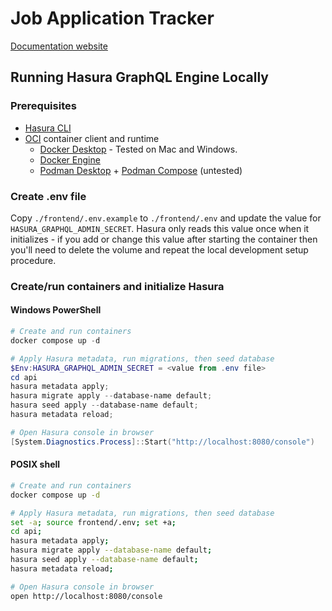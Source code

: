 # Job Application Tracker

[Documentation website](https://scryptids.github.io/jobsapp/)

## Running Hasura GraphQL Engine Locally

### Prerequisites

- [Hasura CLI](https://hasura.io/docs/latest/hasura-cli/install-hasura-cli/)
- [OCI](https://opencontainers.org/) container client and runtime
  - [Docker Desktop](https://docs.docker.com/desktop/) - Tested on Mac and Windows.
  - [Docker Engine](https://docs.docker.com/engine/)
  - [Podman Desktop](https://github.com/containers/podman-desktop) + [Podman Compose](https://github.com/containers/podman-compose) (untested)

### Create .env file

Copy `./frontend/.env.example` to `./frontend/.env` and update the value for `HASURA_GRAPHQL_ADMIN_SECRET`. Hasura only reads this value once when it initializes - if you add or change this value after starting the container then you'll need to delete the volume and repeat the local development setup procedure.

### Create/run containers and initialize Hasura

#### Windows PowerShell
```powershell
# Create and run containers
docker compose up -d

# Apply Hasura metadata, run migrations, then seed database
$Env:HASURA_GRAPHQL_ADMIN_SECRET = <value from .env file>
cd api
hasura metadata apply;
hasura migrate apply --database-name default;
hasura seed apply --database-name default;
hasura metadata reload;

# Open Hasura console in browser
[System.Diagnostics.Process]::Start("http://localhost:8080/console")
```

#### POSIX shell
```bash
# Create and run containers
docker compose up -d

# Apply Hasura metadata, run migrations, then seed database
set -a; source frontend/.env; set +a;
cd api;
hasura metadata apply;
hasura migrate apply --database-name default;
hasura seed apply --database-name default;
hasura metadata reload;

# Open Hasura console in browser
open http://localhost:8080/console
```